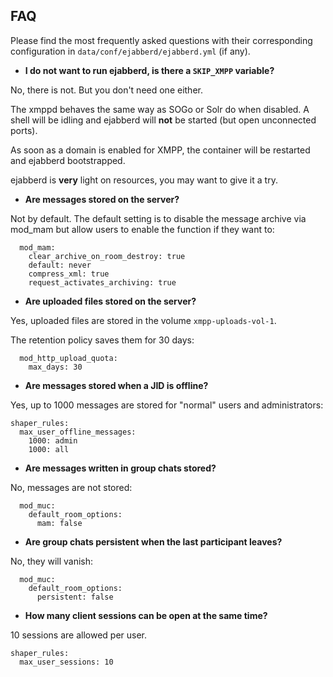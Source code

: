 ## FAQ

Please find the most frequently asked questions with their corresponding configuration in `data/conf/ejabberd/ejabberd.yml` (if any).

- **I do not want to run ejabberd, is there a `SKIP_XMPP` variable?**

No, there is not. But you don't need one either.

The xmppd behaves the same way as SOGo or Solr do when disabled. A shell will be idling and ejabberd will **not** be started (but open unconnected ports).

As soon as a domain is enabled for XMPP, the container will be restarted and ejabberd bootstrapped.

ejabberd is **very** light on resources, you may want to give it a try.

- **Are messages stored on the server?**

Not by default. The default setting is to disable the message archive via mod_mam but allow users to enable the function if they want to:

```
  mod_mam:
    clear_archive_on_room_destroy: true
    default: never
    compress_xml: true
    request_activates_archiving: true
```

- **Are uploaded files stored on the server?**

Yes, uploaded files are stored in the volume `xmpp-uploads-vol-1`.

The retention policy saves them for 30 days:

```
  mod_http_upload_quota:
    max_days: 30
```

- **Are messages stored when a JID is offline?**

Yes, up to 1000 messages are stored for "normal" users and administrators:

```
shaper_rules:
  max_user_offline_messages:
    1000: admin
    1000: all
```

- **Are messages written in group chats stored?**

No, messages are not stored:

```
  mod_muc:
    default_room_options:
      mam: false
```

- **Are group chats persistent when the last participant leaves?**

No, they will vanish:

```
  mod_muc:
    default_room_options:
      persistent: false
```

- **How many client sessions can be open at the same time?**

10 sessions are allowed per user.

```
shaper_rules:
  max_user_sessions: 10
```
